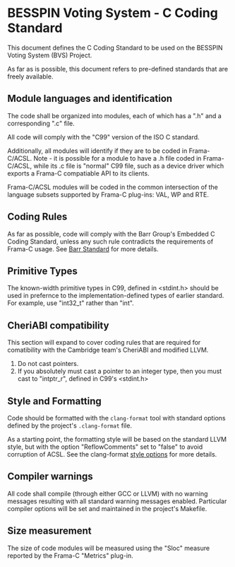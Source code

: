 # BESSPIN Voting System - C Coding Standard

This document defines the C Coding Standard to be used on the BESSPIN Voting System (BVS) Project.

As far as is possible, this document refers to pre-defined standards that are freely available.

## Module languages and identification

The code shall be organized into modules, each of which has a ".h" and a corresponding ".c" file.

All code will comply with the "C99" version of the ISO C standard.

Additionally, all modules will identify if they are to be coded in Frama-C/ACSL. Note - it is possible for a module to have a .h file coded in Frama-C/ACSL, while its .c file is "normal" C99 file, such as a device driver which exports a Frama-C compatiable API to its clients.

Frama-C/ACSL modules will be coded in the common intersection of the language subsets supported by Frama-C plug-ins: VAL, WP and RTE.

## Coding Rules

As far as possible, code will comply with the Barr Group's Embedded C Coding Standard, unless any such rule contradicts the requirements of Frama-C usage. See [Barr Standard](https://barrgroup.com/Embedded-Systems/Books/Embedded-C-Coding-Standard) for more details.

## Primitive Types

The known-width primitive types in C99, defined in <stdint.h> should be used in prefernce to the implementation-defined types of earlier standard. For example, use "int32_t" rather than "int".

## CheriABI compatibility

This section will expand to cover coding rules that are required for comatibility with the Cambridge team's CheriABI and modified LLVM.

1. Do not cast pointers.
2. If you absolutely must cast a pointer to an integer type, then you must cast to "intptr_r", defined in C99's <stdint.h>

## Style and Formatting

Code should be formatted with the `clang-format` tool with standard options defined by the project's `.clang-format` file.

As a starting point, the formatting style will be based on the standard LLVM style, but with the option "ReflowComments" set to "false" to avoid corruption of ACSL. See the clang-format [style options](https://clang.llvm.org/docs/ClangFormatStyleOptions.html) for more details.

## Compiler warnings

All code shall compile (through either GCC or LLVM) with no warning messages resulting with all standard warning messages enabled. Particular compiler options will be set and maintained in the project's Makefile.

## Size measurement

The size of code modules will be measured using the "Sloc" measure reported by the Frama-C "Metrics" plug-in.
